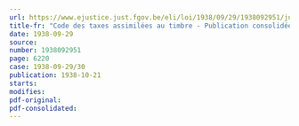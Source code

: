 ```yaml
---
url: https://www.ejustice.just.fgov.be/eli/loi/1938/09/29/1938092951/justel
title-fr: "Code des taxes assimilées au timbre - Publication consolidée annexée à l'arrêté royal portant nouvelle publication du Code et du Règlement général sur les taxes assimilées au timbre (NOTE : pour la version consolidée en vigueur voir 1927-03-02/02)"
date: 1938-09-29
source:
number: 1938092951
page: 6220
case: 1938-09-29/30
publication: 1938-10-21
starts:
modifies:
pdf-original:
pdf-consolidated:
---
```


